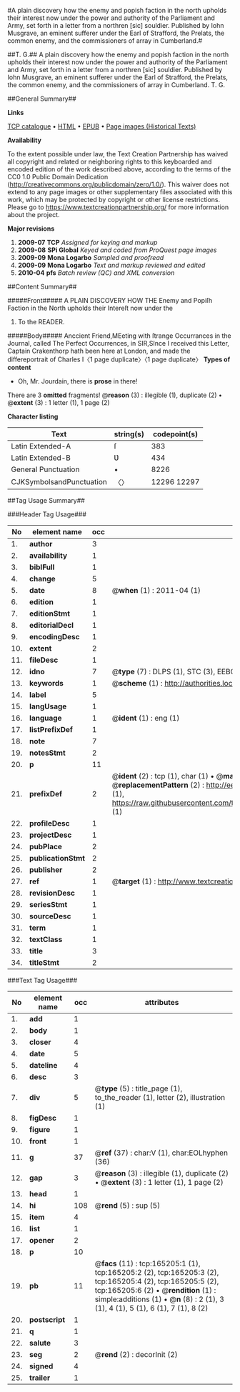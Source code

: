 #A plain discovery how the enemy and popish faction in the north upholds their interest now under the power and authority of the Parliament and Army, set forth in a letter from a northren [sic] souldier. Published by Iohn Musgrave, an eminent sufferer under the Earl of Strafford, the Prelats, the common enemy, and the commissioners of array in Cumberland.#

##T. G.##
A plain discovery how the enemy and popish faction in the north upholds their interest now under the power and authority of the Parliament and Army, set forth in a letter from a northren [sic] souldier. Published by Iohn Musgrave, an eminent sufferer under the Earl of Strafford, the Prelats, the common enemy, and the commissioners of array in Cumberland.
T. G.

##General Summary##

**Links**

[TCP catalogue](http://www.ota.ox.ac.uk/tcp/)  • 
[HTML](http://tei.it.ox.ac.uk/tcp/Texts-HTML/free/A85/A85972.html)  • 
[EPUB](http://tei.it.ox.ac.uk/tcp/Texts-EPUB/free/A85/A85972.epub) • 
[Page images (Historical Texts)](https://historicaltexts.jisc.ac.uk/eebo-99865204e)

**Availability**

To the extent possible under law, the Text Creation Partnership has waived all copyright and related or neighboring rights to this keyboarded and encoded edition of the work described above, according to the terms of the CC0 1.0 Public Domain Dedication (http://creativecommons.org/publicdomain/zero/1.0/). This waiver does not extend to any page images or other supplementary files associated with this work, which may be protected by copyright or other license restrictions. Please go to https://www.textcreationpartnership.org/ for more information about the project.

**Major revisions**

1. __2009-07__ __TCP__ *Assigned for keying and markup*
1. __2009-08__ __SPi Global__ *Keyed and coded from ProQuest page images*
1. __2009-09__ __Mona Logarbo__ *Sampled and proofread*
1. __2009-09__ __Mona Logarbo__ *Text and markup reviewed and edited*
1. __2010-04__ __pfs__ *Batch review (QC) and XML conversion*

##Content Summary##

#####Front#####
A PLAIN DISCOVERY HOW THE Enemy and Popiſh Faction in the North upholds their Intereſt now under the
1. To the READER.

#####Body#####
Anccient Friend,MEeting with ſtrange Occurrances in the Journal, called The Perfect Occurrences, in SIR,SInce I received this Letter, Captain Crakenthorp hath been here at London, and made the differeportrait of Charles I〈1 page duplicate〉〈1 page duplicate〉
**Types of content**

  * Oh, Mr. Jourdain, there is **prose** in there!

There are 3 **omitted** fragments! 
 @__reason__ (3) : illegible (1), duplicate (2)  •  @__extent__ (3) : 1 letter (1), 1 page (2)

**Character listing**


|Text|string(s)|codepoint(s)|
|---|---|---|
|Latin Extended-A|ſ|383|
|Latin Extended-B|Ʋ|434|
|General Punctuation|•|8226|
|CJKSymbolsandPunctuation|〈〉|12296 12297|

##Tag Usage Summary##

###Header Tag Usage###

|No|element name|occ|attributes|
|---|---|---|---|
|1.|__author__|3||
|2.|__availability__|1||
|3.|__biblFull__|1||
|4.|__change__|5||
|5.|__date__|8| @__when__ (1) : 2011-04 (1)|
|6.|__edition__|1||
|7.|__editionStmt__|1||
|8.|__editorialDecl__|1||
|9.|__encodingDesc__|1||
|10.|__extent__|2||
|11.|__fileDesc__|1||
|12.|__idno__|7| @__type__ (7) : DLPS (1), STC (3), EEBO-CITATION (1), PROQUEST (1), VID (1)|
|13.|__keywords__|1| @__scheme__ (1) : http://authorities.loc.gov/ (1)|
|14.|__label__|5||
|15.|__langUsage__|1||
|16.|__language__|1| @__ident__ (1) : eng (1)|
|17.|__listPrefixDef__|1||
|18.|__note__|7||
|19.|__notesStmt__|2||
|20.|__p__|11||
|21.|__prefixDef__|2| @__ident__ (2) : tcp (1), char (1)  •  @__matchPattern__ (2) : ([0-9\-]+):([0-9IVX]+) (1), (.+) (1)  •  @__replacementPattern__ (2) : http://eebo.chadwyck.com/downloadtiff?vid=$1&page=$2 (1), https://raw.githubusercontent.com/textcreationpartnership/Texts/master/tcpchars.xml#$1 (1)|
|22.|__profileDesc__|1||
|23.|__projectDesc__|1||
|24.|__pubPlace__|2||
|25.|__publicationStmt__|2||
|26.|__publisher__|2||
|27.|__ref__|1| @__target__ (1) : http://www.textcreationpartnership.org/docs/. (1)|
|28.|__revisionDesc__|1||
|29.|__seriesStmt__|1||
|30.|__sourceDesc__|1||
|31.|__term__|1||
|32.|__textClass__|1||
|33.|__title__|3||
|34.|__titleStmt__|2||


###Text Tag Usage###

|No|element name|occ|attributes|
|---|---|---|---|
|1.|__add__|1||
|2.|__body__|1||
|3.|__closer__|4||
|4.|__date__|5||
|5.|__dateline__|4||
|6.|__desc__|3||
|7.|__div__|5| @__type__ (5) : title_page (1), to_the_reader (1), letter (2), illustration (1)|
|8.|__figDesc__|1||
|9.|__figure__|1||
|10.|__front__|1||
|11.|__g__|37| @__ref__ (37) : char:V (1), char:EOLhyphen (36)|
|12.|__gap__|3| @__reason__ (3) : illegible (1), duplicate (2)  •  @__extent__ (3) : 1 letter (1), 1 page (2)|
|13.|__head__|1||
|14.|__hi__|108| @__rend__ (5) : sup (5)|
|15.|__item__|4||
|16.|__list__|1||
|17.|__opener__|2||
|18.|__p__|10||
|19.|__pb__|11| @__facs__ (11) : tcp:165205:1 (1), tcp:165205:2 (2), tcp:165205:3 (2), tcp:165205:4 (2), tcp:165205:5 (2), tcp:165205:6 (2)  •  @__rendition__ (1) : simple:additions (1)  •  @__n__ (8) : 2 (1), 3 (1), 4 (1), 5 (1), 6 (1), 7 (1), 8 (2)|
|20.|__postscript__|1||
|21.|__q__|1||
|22.|__salute__|3||
|23.|__seg__|2| @__rend__ (2) : decorInit (2)|
|24.|__signed__|4||
|25.|__trailer__|1||
